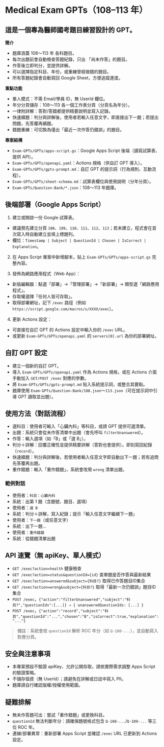 # Medical Exam GPTs（108–113 年）

## 這是一個專為醫師國考題目練習設計的 GPT。

**簡介**
- 題庫涵蓋 108～113 年 各科題目。
- 每次出題前會自動檢查答題紀錄，只出 「尚未作答」的題目。
- 作答後立即判分，並提供詳解。
- 可以選擇指定科目、年份，或重練曾經做錯的題目。
- 所有答題紀錄會自動寫回 Google Sheet，方便追蹤進度。

**重點功能**
- 單人模式：不需 Email/學員 ID，無 UserId 欄位。
- 年分分頁儲存：108～113 各一個工作表分頁（分頁名為年分）。
- 一律附詳解：答對/答錯都提供精要說明並寫入記錄。
- 快速續題：判分與詳解後，使用者若輸入任意文字，即直接出下一題；若提出問題，先答覆再續題。
- 錯題重練：可切換為僅出「最近一次作答仍錯誤」的題目。

**專案結構**
- `Exam-GPTs/GPTs/apps-script.gs`：Google Apps Script 後端（讀寫試算表、提供 API）。
- `Exam-GPTs/GPTs/openapi.yaml`：Actions 規格（供自訂 GPT 導入）。
- `Exam-GPTs/GPTs/gpts-prompt.md`：自訂 GPT 的提示詞（行為規則、互動流程）。
- `Exam-GPTs/GPTs/sheet-schema.md`：試算表欄位與使用說明（分年分頁）。
- `Exam-GPTs/Question-Bank/*.json`：108～113 年題庫。

## 後端部署（Google Apps Script）
1) 建立或開啟一份 Google 試算表。
- 建議預先建立分頁 `108`、`109`、`110`、`111`、`112`、`113`；若未建立，程式會在首次寫入時自動建立並填上標題列。
- 欄位：`Timestamp | Subject | QuestionId | Chosen | IsCorrect | Explanation`。

2) 在 Apps Script 專案中新增腳本，貼上 `Exam-GPTs/GPTs/apps-script.gs` 完整內容。

3) 發佈為網路應用程式（Web App）：
- 新版編輯器：點選「部署」→「管理部署」→「新部署」→ 類型選「網路應用程式」。
- 存取權選擇「任何人皆可存取」。
- 取得部署網址，記下 `/exec` 路徑（例如 `https://script.google.com/macros/s/XXXX/exec`）。

4) 更新 Actions 設定：
- 可直接在自訂 GPT 的 Actions 設定中輸入你的 `/exec` URL。
- 或更新 `Exam-GPTs/GPTs/openapi.yaml` 的 `servers[0].url` 為你的部署網址。

## 自訂 GPT 設定
- 建立一個新的自訂 GPT。
- 導入 `Exam-GPTs/GPTs/openapi.yaml` 作為 Actions 規格，或在 Actions 介面手動加入 `GET/POST /exec` 對應的參數。
- 將 `Exam-GPTs/GPTs/gpts-prompt.md` 貼入系統提示詞，或整合其要點。
- 題庫使用 `Exam-GPTs/Question-Bank/108.json`～`113.json`（可在提示詞中引導 GPT 讀取並出題）。

## 使用方法（對話流程）
- 選科目：使用者可輸入「心臟內科」等科目，或請 GPT 提供可選清單。
- 出題：系統只會從未作答清單中出題（會先呼叫 `filterUnanswered`）。
- 作答：輸入選項（如「B」或「選 B」）。
- 判分＋詳解：回覆正確性並提供精要詳解（答對也會提供）。即刻寫回紀錄（`record`）。
- 快速續題：判分與詳解後，若使用者輸入任意文字即自動出下一題；若有追問先答覆再出題。
- 重作錯題：輸入「重作錯題」，系統會改用 `wrong` 清單出題。

### 範例對話
- 使用者：`科目：心臟內科`
- 系統：出第 1 題（含題號、題目、選項）
- 使用者：`選 B`
- 系統：判分＋詳解，寫入紀錄；提示「輸入任意文字繼續下一題」
- 使用者：`下一題`（或任意文字）
- 系統：出下一題...
- 使用者：`重作錯題`
- 系統：從錯題清單出題

## API 速覽（無 apiKey、單人模式）
- `GET /exec?action=health` 健康檢查
- `GET /exec?action=status&questionId={id}` 查單題是否作答與最新結果
- `GET /exec?action=answered&subject={科目?}` 取得已作答題目ID集合
- `GET /exec?action=wrong&subject={科目?}` 取得「最新一次仍錯誤」題目ID集合
- `POST /exec`，`{"action":"filterUnanswered","subject":"科目?","questionIds":[...]} → { unansweredQuestionIds: [...] }`
- `POST /exec`，`{"action":"record","subject":"科目","questionId":"...","chosen":"B","isCorrect":true,"explanation":"..."}`

> 備註：系統會依 `questionId` 解析 ROC 年分（如 `Q-108-...`），並自動寫入對應分頁。

## 安全與注意事項
- 本專案預設不驗證 apiKey、允許公開存取，請依實際需求調整 Apps Script 的驗證策略。
- 不儲存個資（無 UserId）；請避免在詳解或日誌中寫入 PII。
- 題庫請自行確認版權/授權使用範圍。

## 疑難排解
- 無未作答題可出：嘗試「重作錯題」或更換科目。
- `questionId` 無法判斷年分：請確保題號格式包含 `Q-108-...`/`Q-109-...` 等三位 ROC 年。
- 連線/部署異常：重新部署 Apps Script 並確認 `/exec` URL 已更新到 Actions 設定。
